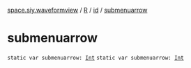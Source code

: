 [space.siy.waveformview](../../index.md) / [R](../index.md) / [id](index.md) / [submenuarrow](./submenuarrow.md)

# submenuarrow

`static var submenuarrow: `[`Int`](https://kotlinlang.org/api/latest/jvm/stdlib/kotlin/-int/index.html)
`static var submenuarrow: `[`Int`](https://kotlinlang.org/api/latest/jvm/stdlib/kotlin/-int/index.html)